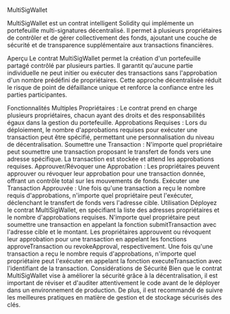 MultiSigWallet

MultiSigWallet est un contrat intelligent Solidity qui implémente un portefeuille multi-signatures décentralisé. Il permet à plusieurs propriétaires de contrôler et de gérer collectivement des fonds, ajoutant une couche de sécurité et de transparence supplémentaire aux transactions financières.

Aperçu
Le contrat MultiSigWallet permet la création d'un portefeuille partagé contrôlé par plusieurs parties. Il garantit qu'aucune partie individuelle ne peut initier ou exécuter des transactions sans l'approbation d'un nombre prédéfini de propriétaires. Cette approche décentralisée réduit le risque de point de défaillance unique et renforce la confiance entre les parties participantes.

Fonctionnalités
Multiples Propriétaires : Le contrat prend en charge plusieurs propriétaires, chacun ayant des droits et des responsabilités égaux dans la gestion du portefeuille.
Approbations Requises : Lors du déploiement, le nombre d'approbations requises pour exécuter une transaction peut être spécifié, permettant une personnalisation du niveau de décentralisation.
Soumettre une Transaction : N'importe quel propriétaire peut soumettre une transaction proposant le transfert de fonds vers une adresse spécifique. La transaction est stockée et attend les approbations requises.
Approuver/Révoquer une Approbation : Les propriétaires peuvent approuver ou révoquer leur approbation pour une transaction donnée, offrant un contrôle total sur les mouvements de fonds.
Exécuter une Transaction Approuvée : Une fois qu'une transaction a reçu le nombre requis d'approbations, n'importe quel propriétaire peut l'exécuter, déclenchant le transfert de fonds vers l'adresse cible.
Utilisation
Déployez le contrat MultiSigWallet, en spécifiant la liste des adresses propriétaires et le nombre d'approbations requises.
N'importe quel propriétaire peut soumettre une transaction en appelant la fonction submitTransaction avec l'adresse cible et le montant.
Les propriétaires approuvent ou révoquent leur approbation pour une transaction en appelant les fonctions approveTransaction ou revokeApproval, respectivement.
Une fois qu'une transaction a reçu le nombre requis d'approbations, n'importe quel propriétaire peut l'exécuter en appelant la fonction executeTransaction avec l'identifiant de la transaction.
Considérations de Sécurité
Bien que le contrat MultiSigWallet vise à améliorer la sécurité grâce à la décentralisation, il est important de réviser et d'auditer attentivement le code avant de le déployer dans un environnement de production. De plus, il est recommandé de suivre les meilleures pratiques en matière de gestion et de stockage sécurisés des clés.
